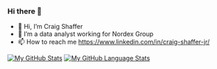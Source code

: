 ### Hi there 👋

<!--
**craigshaf50/craigshaf50** is a ✨ _special_ ✨ repository because its `README.md` (this file) appears on your GitHub profile.
-->

- 👋 Hi, I’m Craig Shaffer
- 👀 I’m a data analyst working for Nordex Group
- 📫 How to reach me https://www.linkedin.com/in/craig-shaffer-jr/

[![My GitHub Stats](https://github-readme-stats.vercel.app/api/?username=craigshaf50&count_private=true&theme=tokyonight&showicons=true)]()
[![My GitHub Language Stats](https://github-readme-stats.vercel.app/api/top-langs/?username=craigshaf50&langs_count=5&theme=tokyonight)]()
